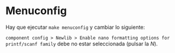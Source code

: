# Menuconfig
Hay que ejecutar `make menuconfig` y cambiar lo siguiente:

`component config > Newlib > Enable nano formatting options for printf/scanf family` debe no estar seleccionada (pulsar la *N*).


